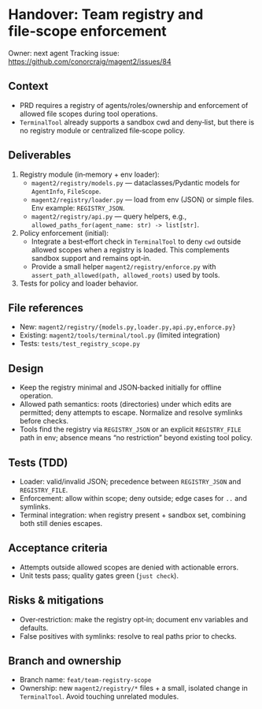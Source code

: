 # Handover: Team registry and file‑scope enforcement

Owner: next agent
Tracking issue: https://github.com/conorcraig/magent2/issues/84

## Context

- PRD requires a registry of agents/roles/ownership and enforcement of allowed file scopes during tool operations.
- `TerminalTool` already supports a sandbox cwd and deny‑list, but there is no registry module or centralized file‑scope policy.

## Deliverables

1) Registry module (in‑memory + env loader):
   - `magent2/registry/models.py` — dataclasses/Pydantic models for `AgentInfo`, `FileScope`.
   - `magent2/registry/loader.py` — load from env (JSON) or simple files. Env example: `REGISTRY_JSON`.
   - `magent2/registry/api.py` — query helpers, e.g., `allowed_paths_for(agent_name: str) -> list[str]`.
2) Policy enforcement (initial):
   - Integrate a best‑effort check in `TerminalTool` to deny `cwd` outside allowed scopes when a registry is loaded. This complements sandbox support and remains opt‑in.
   - Provide a small helper `magent2/registry/enforce.py` with `assert_path_allowed(path, allowed_roots)` used by tools.
3) Tests for policy and loader behavior.

## File references

- New: `magent2/registry/{models.py,loader.py,api.py,enforce.py}`
- Existing: `magent2/tools/terminal/tool.py` (limited integration)
- Tests: `tests/test_registry_scope.py`

## Design

- Keep the registry minimal and JSON‑backed initially for offline operation.
- Allowed path semantics: roots (directories) under which edits are permitted; deny attempts to escape. Normalize and resolve symlinks before checks.
- Tools find the registry via `REGISTRY_JSON` or an explicit `REGISTRY_FILE` path in env; absence means “no restriction” beyond existing tool policy.

## Tests (TDD)

- Loader: valid/invalid JSON; precedence between `REGISTRY_JSON` and `REGISTRY_FILE`.
- Enforcement: allow within scope; deny outside; edge cases for `..` and symlinks.
- Terminal integration: when registry present + sandbox set, combining both still denies escapes.

## Acceptance criteria

- Attempts outside allowed scopes are denied with actionable errors.
- Unit tests pass; quality gates green (`just check`).

## Risks & mitigations

- Over‑restriction: make the registry opt‑in; document env variables and defaults.
- False positives with symlinks: resolve to real paths prior to checks.

## Branch and ownership

- Branch name: `feat/team-registry-scope`
- Ownership: new `magent2/registry/*` files + a small, isolated change in `TerminalTool`. Avoid touching unrelated modules.